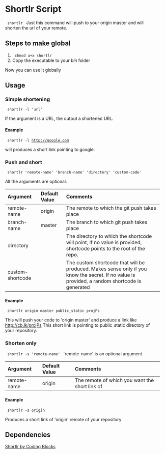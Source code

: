 # Shortlr Script

<code> shortlr </code>
Just this command will push to your origin master and will shorten the url of your remote.

## Steps to make global

1. <code> chmod u+x shortlr </code>
2. Copy the executable to your <i>bin</i> folder

Now you can use it globally

## Usage

### Simple shortening
<code> shortlr -l 'url' </code>

If the argument is a URL, the output a shortened URL. 

#### Example

<code> shortlr -l http://google.com </code>

will produces a short link pointing to google.

### Push and short

<code> shortlr 'remote-name' 'branch-name' 'directory' 'custom-code' </code>

All the arguments are optional.

| Argument | Default Value | Comments |
| :--- | :--- | :--- |
| remote-name | origin | The remote to which the git push takes place |
| branch-name | master| The branch to which git push takes place |
| directory |  | The directory to which the shortcode will point, If no value is provided, shortcode points to the root of the repo. |
| custom-shortcode |  | The custom shortcode that will be produced. Makes sense only if you know the secret. If no value is provided, a random shortcode is generated |

#### Example

<code> shortlr origin master public_static projPs </code>

This will push your code to 'origin master' and produce a link like http://cb.lk/projPs
This short link is pointing to public_static directory of your repository.


### Shorten only
<code> shortlr -s 'remote-name' </code>
'remote-name' is an optional argument

| Argument | Default Value | Comments |
| :--- | :--- | :--- |
| remote-name | origin | The remote of which you want the short link of |


#### Example

<code> shortlr -s origin </code>

Produces a short link of 'origin' remote of your repository

## Dependencies

[Shortlr by Coding Blocks](https://github.com/coding-blocks/shortlr)
